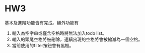 # HW3
基本及進階功能皆有完成。額外功能有
1. 輸入為空字串或僅含空格時將無法加入todo list。
1. 輸入的頭尾空格將被刪除，連續出現的空格將會被縮減為一個空格。
1. 當前使用的filter按鈕會有黑框。